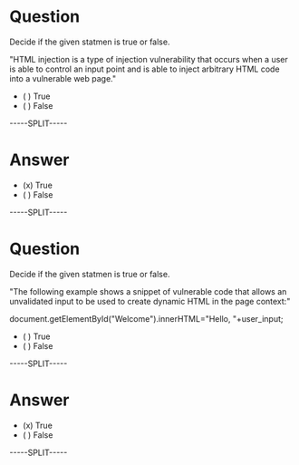 
# Question

Decide if the given statmen is true or false.

"HTML injection is a type of injection vulnerability that occurs when a user is able to control an input point and is able to inject arbitrary HTML code into a vulnerable web page."

* ( ) True
* ( ) False

-----SPLIT-----

# Answer

* (x) True
* ( ) False


-----SPLIT-----


# Question

Decide if the given statmen is true or false.

"The following example shows a snippet of vulnerable code that allows an unvalidated input to be used to create dynamic HTML in the page context:"

document.getElementById("Welcome").innerHTML="Hello, "+user_input;


* ( ) True
* ( ) False

-----SPLIT-----

# Answer

* (x) True
* ( ) False


-----SPLIT-----